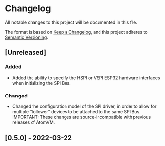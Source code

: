 # Changelog
All notable changes to this project will be documented in this file.

The format is based on [Keep a Changelog](https://keepachangelog.com/en/1.0.0/),
and this project adheres to [Semantic Versioning](https://semver.org/spec/v2.0.0.html).

## [Unreleased]

### Added

- Added the ability to specify the HSPI or VSPI ESP32 hardware interfaces when initializing the SPI Bus.

### Changed

- Changed the configuration model of the SPI driver, in order to allow for multiple "follower" devices to be attached to the same SPI Bus.  IMPORTANT:  These changes are source-incompatible with previous releases of AtomVM.

## [0.5.0] - 2022-03-22
